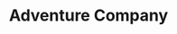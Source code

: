 ---
title: "Adventure Company"
url: /freiburg-im-breisgau/adventure-company-wilhelmstrasse/
shop: Outdoor
---